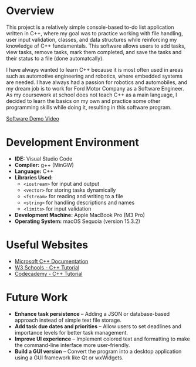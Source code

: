# Overview

This project is a relatively simple console-based to-do list application written in C++, where my goal was to practice working with file handling, user input validation, classes, and data structures while reinforcing my knowledge of C++ fundamentals. This software allows users to add tasks, view tasks, remove tasks, mark them completed, and save the tasks and their status to a file (done automatcally).

I have always wanted to learn C++ because it is most often used in areas such as automotive engineering and robotics, where embedded systems are needed. I have always had a passion for robotics and automobiles, and my dream job is to work for Ford Motor Company as a Software Engineer. As my coursework at school does not teach C++ as a main language, I decided to learn the basics on my own and practice some other programming skills while doing it, resulting in this software program. 

[Software Demo Video](https://youtu.be/K6f6u6wJ-XM)

# Development Environment

- **IDE:** Visual Studio Code  
- **Compiler:** g++ (MinGW)  
- **Language:** C++  
- **Libraries Used:**  
  - `<iostream>` for input and output  
  - `<vector>` for storing tasks dynamically  
  - `<fstream>` for reading and writing to a file  
  - `<string>` for handling descriptions and names
  - `<limits>` for input validation 
- **Development Machine:** Apple MacBook Pro (M3 Pro)
- **Operating System:** macOS Sequoia (version 15.3.2) 

# Useful Websites

- [Microsoft C++ Documentation](https://learn.microsoft.com/en-us/cpp/cpp/?view=msvc-170)
- [W3 Schools - C++ Tutorial](https://www.w3schools.com/cpp/default.asp)
- [Codecademy - C++ Tutorial](https://www.codecademy.com/learn/learn-c-plus-plus)

# Future Work

- **Enhance task persistence** – Adding a JSON or database-based approach instead of simple text file storage.  
- **Add task due dates and priorities** – Allow users to set deadlines and importance levels for better task management.  
- **Improve UI experience** – Implement colored text and formatting to make the command-line interface more user-friendly.  
- **Build a GUI version** – Convert the program into a desktop application using a GUI framework like Qt or wxWidgets.  